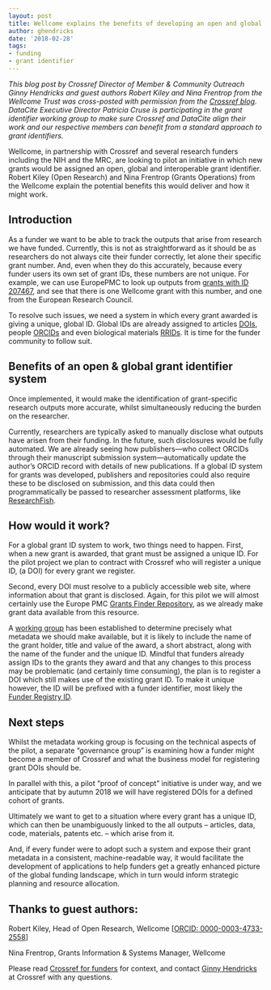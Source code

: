 ```yaml
---
layout: post
title: Wellcome explains the benefits of developing an open and global grant identifier
author: ghendricks
date: '2018-02-28'
tags:
- funding
- grant identifier
---
```

*This blog post by Crossref Director of Member & Community Outreach Ginny Hendricks and guest authors Robert Kiley and Nina Frentrop from the Wellcome Trust was cross-posted with permission from the [Crossref blog](https://www.crossref.org/blog/wellcome-explains-the-benefits-of-developing-an-open-and-global-grant-identifier/). DataCite Executive Director Patricia Cruse is participating in the grant identifier working group to make sure Crossref and DataCite align their work and our respective members can benefit from a standard approach to grant identifiers.*

Wellcome, in partnership with Crossref and several research funders including the NIH and the MRC, are looking to pilot an initiative in which new grants would be assigned an open, global and interoperable grant identifier. Robert Kiley (Open Research) and Nina Frentrop (Grants Operations) from the Wellcome explain the potential benefits this would deliver and how it might work.

## Introduction
As a funder we want to be able to track the outputs that arise from research we have funded. Currently, this is not as straightforward as it should be as researchers do not always cite their funder correctly, let alone their specific grant number. And, even when they do this accurately, because every funder users its own set of grant IDs, these numbers are not unique. For example, we can use EuropePMC to look up outputs from [grants with ID 207467](http://europepmc.org/grantfinder/results?gid=207467&page=1), and see that there is one Wellcome grant with this number, and one from the European Research Council.

To resolve such issues, we need a system in which every grant awarded is giving a unique, global ID. Global IDs are already assigned to articles [DOIs](https://search.crossref.org/), people [ORCIDs](https://orcid.org/) and even biological materials [RRIDs](https://scicrunch.org/resources). It is time for the funder community to follow suit.

## Benefits of an open & global grant identifier system
Once implemented, it would make the identification of grant-specific research outputs more accurate, whilst simultaneously reducing the burden on the researcher.

Currently, researchers are typically asked to manually disclose what outputs have arisen from their funding. In the future, such disclosures would be fully automated. We are already seeing how publishers—who collect ORCIDs through their manuscript submission system—automatically update the author’s ORCID record with details of new publications. If a global ID system for grants was developed, publishers and repositories could also require these to be disclosed on submission, and this data could then programmatically be passed to researcher assessment platforms, like [ResearchFish](https://www.researchfish.net/).

## How would it work?
For a global grant ID system to work, two things need to happen. First, when a new grant is awarded, that grant must be assigned a unique ID. For the pilot project we plan to contract with Crossref who will register a unique ID, (a DOI) for every grant we register.

Second, every DOI must resolve to a publicly accessible web site, where information about that grant is disclosed. Again, for this pilot we will almost certainly use the Europe PMC [Grants Finder Repository](http://europepmc.org/grantfinder), as we already make grant data available from this resource.

A [working group](https://docs.google.com/spreadsheets/d/1ZLx7Bv9tXIKVm9oYjnuTDCxLzmdLjcgdUBfSr6h20AY/edit#gid=0) has been established to determine precisely what metadata we should make available, but it is likely to include the name of the grant holder, title and value of the award, a short abstract, along with the name of the funder and the unique ID. Mindful that funders already assign IDs to the grants they award and that any changes to this process may be problematic (and certainly time consuming), the plan is to register a DOI which still makes use of the existing grant ID. To make it unique however, the ID will be prefixed with a funder identifier, most likely the [Funder Registry ID](https://www.crossref.org/services/funder-registry/).

## Next steps
Whilst the metadata working group is focusing on the technical aspects of the pilot, a separate “governance group” is examining how a funder might become a member of Crossref and what the business model for registering grant DOIs should be.

In parallel with this, a pilot “proof of concept” initiative is under way, and we anticipate that by autumn 2018 we will have registered DOIs for a defined cohort of grants.

Ultimately we want to get to a situation where every grant has a unique ID, which can then be unambiguously linked to the all outputs – articles, data, code, materials, patents etc. – which arise from it.

And, if every funder were to adopt such a system and expose their grant metadata in a consistent, machine-readable way, it would facilitate the development of applications to help funders get a greatly enhanced picture of the global funding landscape, which in turn would inform strategic planning and resource allocation.

## Thanks to guest authors:
Robert Kiley, Head of Open Research, Wellcome [[ORCID: 0000-0003-4733-2558](http://orcid.org/0000-0003-4733-2558)]

Nina Frentrop, Grants Information & Systems Manager, Wellcome

Please read [Crossref for funders](https://www.crossref.org/community/funders) for context, and contact [Ginny Hendricks](mailto:feedback@crossref.org) at Crossref with any questions.
